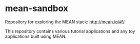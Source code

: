 mean-sandbox
============

Repository for exploring the MEAN stack: http://mean.io/#!/

This repository contains various tutorial applications and any toy applications built using MEAN. 


